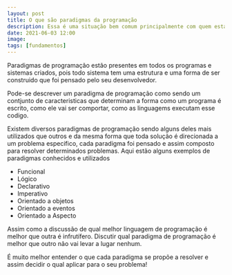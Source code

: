 ```yaml
---
layout: post
title: O que são paradigmas da programação
description: Essa é uma situação bem comum principalmente com quem está iniciando em usar docker, efetuar a instalação e logo nos comandos receber uma mensagem de permissão negada....
date: 2021-06-03 12:00
image: 
tags: [fundamentos]
---
```


Paradigmas de programação estão presentes em todos os programas e sistemas criados, pois todo sistema tem uma estrutura e uma forma de ser construido que foi pensado pelo seu desenvolvedor. 

Pode-se descrever um paradigma de programação como sendo um contjunto de caracteristicas que determinam a forma como um programa é escrito, como ele vai ser comportar, como as linguagems executam esse codigo. 

Existem diversos paradigmas de programação sendo alguns deles mais utilizados que outros e da mesma forma que toda solução é direcionada a um problema especifico, cada paradigma foi pensado e assim composto para resolver determinados problemas. Aqui estão alguns exemplos de paradigmas conhecidos e utilizados

- Funcional
- Lógico
- Declarativo
- Imperativo
- Orientado a objetos
- Orientado a eventos
- Orientado a Aspecto


Assim como a discussão de qual melhor linguagem de programação é melhor que outra é infrutífero. Discutir qual paradigma de programação é melhor que outro não vai levar a lugar nenhum. 

É muito melhor entender o que cada paradigma se propõe a resolver e assim decidir o qual aplicar para o seu problema!